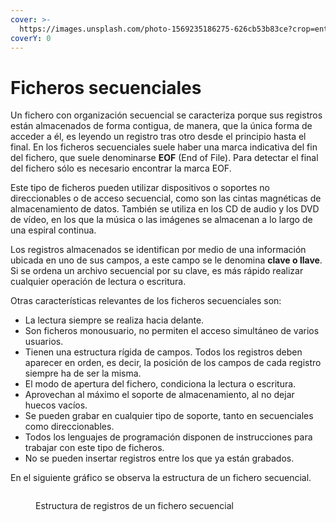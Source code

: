 ```yaml
---
cover: >-
  https://images.unsplash.com/photo-1569235186275-626cb53b83ce?crop=entropy&cs=srgb&fm=jpg&ixid=M3wxOTcwMjR8MHwxfHNlYXJjaHwyfHxmaWxlc3xlbnwwfHx8fDE2OTQ0MjI0OTF8MA&ixlib=rb-4.0.3&q=85
coverY: 0
---
```


# Ficheros secuenciales

Un fichero con organización secuencial se caracteriza porque sus registros están almacenados de forma contigua, de manera, que la única forma de acceder a él, es leyendo un registro tras otro desde el principio hasta el final. En los ficheros secuenciales suele haber una marca indicativa del fin del fichero, que suele denominarse **EOF** (End of File). Para detectar el final del fichero sólo es necesario encontrar la marca EOF.

Este tipo de ficheros pueden utilizar dispositivos o soportes no direccionables o de acceso secuencial, como son las cintas magnéticas de almacenamiento de datos. También se utiliza en los CD de audio y los DVD de vídeo, en los que la música o las imágenes se almacenan a lo largo de una espiral continua.

Los registros almacenados se identifican por medio de una información ubicada en uno de sus campos, a este campo se le denomina **clave o llave**. Si se ordena un archivo secuencial por su clave, es más rápido realizar cualquier operación de lectura o escritura.

Otras características relevantes de los ficheros secuenciales son:

* La lectura siempre se realiza hacia delante.
* Son ficheros monousuario, no permiten el acceso simultáneo de varios usuarios.
* Tienen una estructura rígida de campos. Todos los registros deben aparecer en orden, es decir, la posición de los campos de cada registro siempre ha de ser la misma.
* El modo de apertura del fichero, condiciona la lectura o escritura.
* Aprovechan al máximo el soporte de almacenamiento, al no dejar huecos vacíos.
* Se pueden grabar en cualquier tipo de soporte, tanto en secuenciales como direccionables.
* Todos los lenguajes de programación disponen de instrucciones para trabajar con este tipo de ficheros.
* No se pueden insertar registros entre los que ya están grabados.

En el siguiente gráfico se observa la estructura de un fichero secuencial.

<figure><img src="https://aulavirtual35.educa.madrid.org/aulas/pluginfile.php/23011/mod_resource/content/1/BD01/BD01_Web/BD01_CONT_R05_Fichero_secuencial_miniatura.jpg" alt=""><figcaption><p>Estructura de registros de un fichero secuencial</p></figcaption></figure>
